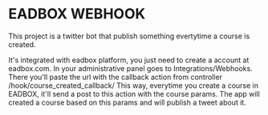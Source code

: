 # EADBOX WEBHOOK

This project is a twitter bot that publish something evertytime a course is created.

It's integrated with eadbox platform, you just need to create a account at eadbox.com. In your administrative panel goes to Integrations/Webhooks. There you'll paste the url with the callback action from controller /hook/course_created_callback/
This way, everytime you create a course in EADBOX, it'll send a post to this action with the course params. The app will created a course based on this params and will publish a tweet about it.

